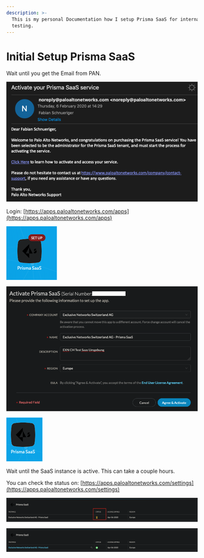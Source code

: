 ```yaml
---
description: >-
  This is my personal Documentation how I setup Prisma SaaS for internal
  testing.
---
```


# Initial Setup Prisma SaaS

Wait until you get the Email from PAN.

![](../.gitbook/assets/screenshot-2020-02-06-at-14.47.01.png)

Login: [https://apps.paloaltonetworks.com/apps](https://apps.paloaltonetworks.com/apps)

![](../.gitbook/assets/screenshot-2020-02-06-at-14.47.56.png)

![](../.gitbook/assets/screenshot-2020-02-06-at-14.48.31.png)

![](../.gitbook/assets/screenshot-2020-02-06-at-14.50.08.png)

Wait until the SaaS instance is active. This can take a couple hours.

You can check the status on: [https://apps.paloaltonetworks.com/settings](https://apps.paloaltonetworks.com/settings)

![](../.gitbook/assets/screenshot-2020-02-06-at-14.52.49.png)

![](../.gitbook/assets/screenshot-2020-02-06-at-15.01.51.png)


